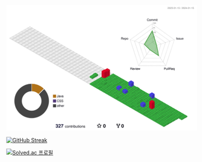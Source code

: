 ![](./profile-3d-contrib/profile-gitblock.svg)



[![GitHub Streak](https://streak-stats.demolab.com?user=muyahoya&theme=ambient-gradient&hide_border=true&locale=ko&date_format=%5BY.%5Dn.j&card_width=500&hide_total_contributions=true)](https://git.io/streak-stats)



[![Solved.ac
프로필](http://mazassumnida.wtf/api/v2/generate_badge?boj=babyho99)](https://solved.ac/babyho99)

